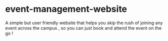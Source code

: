 # event-management-website 
A simple but user friendly website that helps you skip the rush of joining any event across the campus , so you can just book and attend the event on the go !
